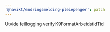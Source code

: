 ```yaml
---
'@navikt/endringsmelding-pleiepenger': patch
---
```


Utvide feillogging verifyK9FormatArbeidstidTid

